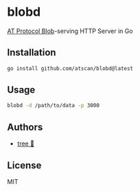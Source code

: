 # blobd

[AT Protocol Blob](https://atproto.com/specs/data-model#blob-type)-serving HTTP Server in Go

## Installation

```bash
go install github.com/atscan/blobd@latest
```

## Usage

```bash
blobd -d /path/to/data -p 3000
```

## Authors

- [tree 🌴](https://bsky.app/profile/did:plc:524tuhdhh3m7li5gycdn6boe)

## License

MIT
